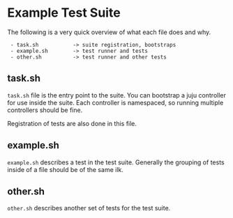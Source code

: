 # Example Test Suite

The following is a very quick overview of what each file does and why.

```console
 - task.sh           -> suite registration, bootstraps
 - example.sh        -> test runner and tests
 - other.sh          -> test runner and other tests
```

## task.sh

`task.sh` file is the entry point to the suite. You can bootstrap a juju
controller for use inside the suite. Each controller is namespaced, so running
multiple controllers should be fine.

Registration of tests are also done in this file.

## example.sh

`example.sh` describes a test in the test suite. Generally the grouping of tests
inside of a file should be of the same ilk.

## other.sh

`other.sh` describes another set of tests for the test suite.
